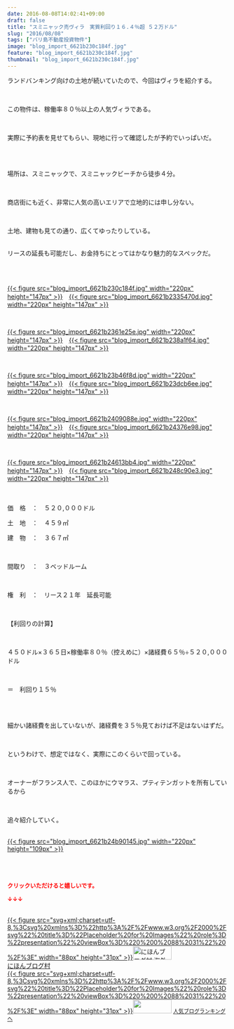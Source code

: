 ```yaml
---
date: 2016-08-08T14:02:41+09:00
draft: false
title: "スミニャック売ヴィラ　実質利回り１６.４％超 ５２万ドル"
slug: "2016/08/08"
tags: ["バリ島不動産投資物件"]
image: "blog_import_6621b230c184f.jpg"
feature: "blog_import_6621b230c184f.jpg"
thumbnail: "blog_import_6621b230c184f.jpg"
---
```

<p>ランドバンキング向けの土地が続いていたので、今回はヴィラを紹介する。</p><br/><p>この物件は、稼働率８０％以上の人気ヴィラである。</p><br/><p>実際に予約表を見せてもらい、現地に行って確認したが予約でいっぱいだ。</p><br/><br/><p>場所は、スミニャックで、スミニャックビーチから徒歩４分。</p><br/><p>商店街にも近く、非常に人気の高いエリアで立地的には申し分ない。</p><br/><p>土地、建物も見ての通り、広くてゆったりしている。</p><p><br/>リースの延長も可能だし、お金持ちにとってはかなり魅力的なスペックだ。</p><br/><br/><p><a href="blog_import_6621b2320995a.jpg">{{< figure src="blog_import_6621b230c184f.jpg" width="220px" height="147px" >}}</a>　<a href="blog_import_6621b2348fe26.jpg">{{< figure src="blog_import_6621b2335470d.jpg" width="220px" height="147px" >}}</a></p><br/><p><a href="blog_import_6621b2375de54.jpg">{{< figure src="blog_import_6621b2361e25e.jpg" width="220px" height="147px" >}}</a>　<a href="blog_import_6621b239d75b4.jpg">{{< figure src="blog_import_6621b238a1f64.jpg" width="220px" height="147px" >}}</a></p><br/><p><a href="blog_import_6621b23c7be4f.jpg">{{< figure src="blog_import_6621b23b46f8d.jpg" width="220px" height="147px" >}}</a>　<a href="blog_import_6621b23f0f2a5.jpg">{{< figure src="blog_import_6621b23dcb6ee.jpg" width="220px" height="147px" >}}</a></p><br/><p><a href="blog_import_6621b241dc993.jpg">{{< figure src="blog_import_6621b2409088e.jpg" width="220px" height="147px" >}}</a>　<a href="blog_import_6621b244c59cb.jpg">{{< figure src="blog_import_6621b24376e98.jpg" width="220px" height="147px" >}}</a></p><br/><p><a href="blog_import_6621b2474c8a2.jpg">{{< figure src="blog_import_6621b24613bb4.jpg" width="220px" height="147px" >}}</a>　<a href="blog_import_6621b24a2354f.jpg">{{< figure src="blog_import_6621b248c90e3.jpg" width="220px" height="147px" >}}</a></p><p><br/><br/>価　格　：　５２０,０００ドル<br/></p><p>土　地　：　４５９㎡<br/></p><p>建　物　：　３６７㎡<br/></p><br/><p>間取り　：　３ベッドルーム</p><br/><p>権　利　：　リース２１年　延長可能<br/></p><p><br/></p><p>【利回りの計算】</p><br/><p>４５０ドル×３６５日×稼働率８０％（控えめに）×諸経費６５％÷５２０,０００ドル</p><br/><p>＝　利回り１５％</p><br/><p><br/>細かい諸経費を出していないが、諸経費を３５％見ておけば不足はないはずだ。</p><br/><p>というわけで、想定ではなく、実際にこのくらいで回っている。　</p><p><br/></p><p>オーナーがフランス人で、このほかにウマラス、プティテンガットを所有しているから</p><br/><p>追々紹介していく。</p><br/><a href="blog_import_6621b24ceca5a.jpg">{{< figure src="blog_import_6621b24b90145.jpg" width="220px" height="109px" >}}</a><br/><br/><br/><br/><p><font color="#ff0000" size="2"><strong>クリックいただけると嬉しいです。<br/></strong></font></p><p><font color="#ff0000" size="2"><strong>↓↓↓</strong></font></p><p><br/><a href="ranking.html?p_cid=01260127" target="_blank">{{< figure src="svg+xml;charset=utf-8,%3Csvg%20xmlns%3D%22http%3A%2F%2Fwww.w3.org%2F2000%2Fsvg%22%20title%3D%22Placeholder%20for%20Images%22%20role%3D%22presentation%22%20viewBox%3D%220%200%2088%2031%22%20%2F%3E" width="88px" height="31px" >}}<noscript><img border="0" alt="にほんブログ村 海外生活ブログ バリ島情報へ" src="https://img-proxy.blog-video.jp/images?url=http%3A%2F%2Foverseas.blogmura.com%2Fbali%2Fimg%2Fbali88_31.gif" width="88" height="31"></noscript></a><br/><a href="ranking.html?p_cid=01260127" target="_blank">にほんブログ村</a> <br/><a title="人気ブログランキングへ" href="link.php?1804582">{{< figure src="svg+xml;charset=utf-8,%3Csvg%20xmlns%3D%22http%3A%2F%2Fwww.w3.org%2F2000%2Fsvg%22%20title%3D%22Placeholder%20for%20Images%22%20role%3D%22presentation%22%20viewBox%3D%220%200%2088%2031%22%20%2F%3E" width="88px" height="31px" >}}<noscript><img border="0" src="https://blog.with2.net/img/banner/banner_22.gif" width="88" height="31"></noscript></a> <a style="FONT-SIZE: 12px" href="link.php?1804582">人気ブログランキングへ</a> </p>

